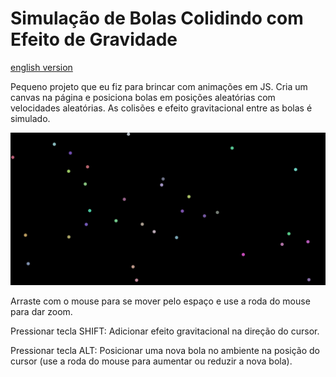 # Simulação de Bolas Colidindo com Efeito de Gravidade

[english version](README.md)

Pequeno projeto que eu fiz para brincar com animações em JS. Cria um
canvas na página e posiciona bolas em posições aleatórias com velocidades
aleatórias. As colisões e efeito gravitacional entre as bolas é simulado.

![img.png](img.png)


Arraste com o mouse para se mover pelo espaço e use a roda do mouse para dar zoom.

Pressionar tecla SHIFT: Adicionar efeito gravitacional na
direção do cursor.

Pressionar tecla ALT: Posicionar uma nova bola no ambiente na posição do cursor (use a roda do mouse para aumentar ou 
reduzir a nova bola).